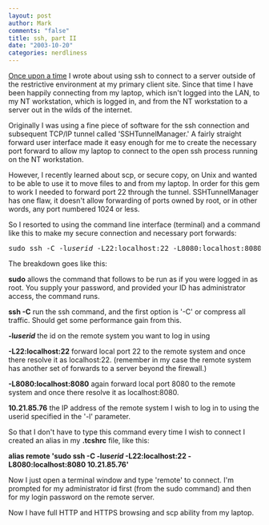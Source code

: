 ```yaml
--- 
layout: post
author: Mark
comments: "false"
title: ssh, part II
date: "2003-10-20"
categories: nerdliness
---
```

<a href="http://zanshin.net/blogs/000232.html">Once upon a time</a> I wrote about using ssh to connect to a server outside of the restrictive environment at my primary client site. Since that time I have been happily connecting from my laptop, which isn't logged into the LAN, to my NT workstation, which is logged in, and from the NT workstation to a server out in the wilds of the internet.

Originally I was using a fine piece of software for the ssh connection and subsequent TCP/IP tunnel called 'SSHTunnelManager.' A fairly straight forward user interface made it easy enough for me to create the necessary port forward to allow my laptop to connect to the open ssh process running on the NT workstation.

However, I recently learned about scp, or secure copy, on Unix and wanted to be able to use it to move files to and from my laptop. In order for this gem to work I needed to forward port 22 through the tunnel. SSHTunnelManager has one flaw, it doesn't allow forwarding of ports owned by root, or in other words, any port numbered 1024 or less.

So I resorted to using the command line interface (terminal) and a command like this to make my secure connection and necessary port forwards:

<pre>
sudo ssh -C -l<i>userid</i> -L22:localhost:22 -L8080:localhost:8080 10.21.85.76</pre>

The breakdown goes like this:

<strong>sudo</strong> allows the command that follows to be run as if you were logged in as root. You supply your password, and provided your ID has administrator access, the command runs.

<strong>ssh -C</strong> run the ssh command, and the first option is '-C' or compress all traffic. Should get some performance gain from this.

<strong>-l<i>userid</i></strong> the id on the remote system you want to log in using

<strong>-L22:localhost:22</strong> forward local port 22 to the remote system and once there resolve it as localhost:22. (remember in my case the remote system has another set of forwards to a server beyond the firewall.)

<strong>-L8080:localhost:8080</strong> again forward local port 8080 to the remote system and once there resolve it as localhost:8080.

<strong>10.21.85.76</strong> the IP address of the remote system I wish to log in to using the userid specified in the '-l' parameter.

So that I don't have to type this command every time I wish to connect I created an alias in my <strong>.tcshrc</strong> file, like this:

<strong>alias remote 'sudo ssh -C -l<i>userid</i> -L22:localhost:22 -L8080:localhost:8080 10.21.85.76'</strong>

Now I just open a terminal window and type 'remote' to connect. I'm prompted for my administrator id first (from the sudo command) and then for my login password on the remote server.

Now I have full HTTP and HTTPS browsing and scp ability from my laptop.
